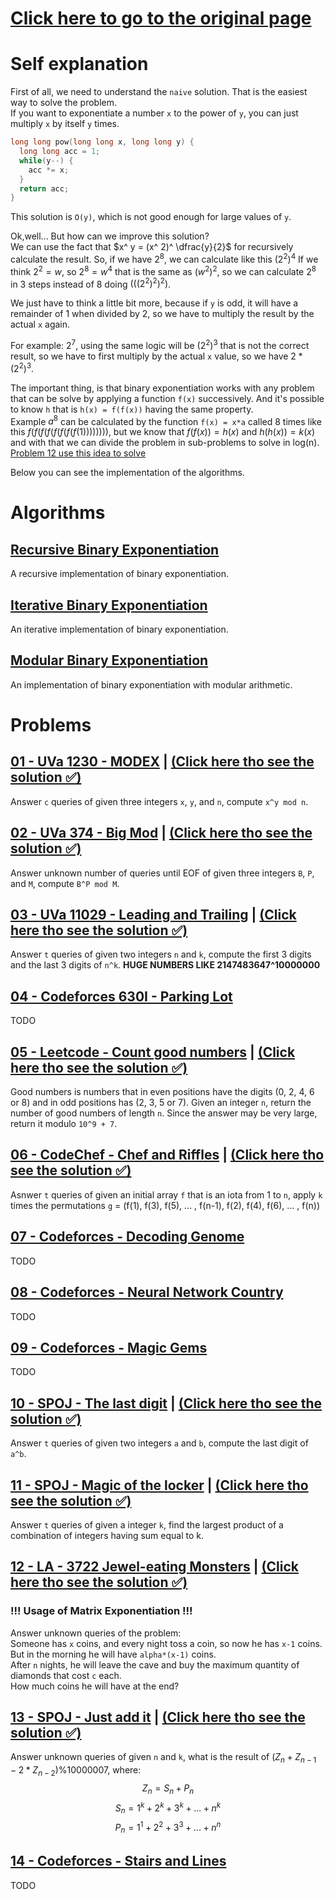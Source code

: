 # [Click here to go to the original page](https://cp-algorithms.com/algebra/binary-exp.html)

# Self explanation
First of all, we need to understand the `naive` solution. That is the easiest way to solve the problem.  
If you want to exponentiate a number `x` to the power of `y`, you can just multiply `x` by itself `y` times.
```cpp
long long pow(long long x, long long y) {
  long long acc = 1;
  while(y--) {
    acc *= x;
  }
  return acc;
}
```
This solution is `O(y)`, which is not good enough for large values of `y`.  

Ok,well... But how can we improve this solution?  
We can use the fact that $x^ y = (x^ 2)^ \dfrac{y}{2}$ for recursively calculate the result. So, if we have $2^8$, we can calculate like this $(2^ 2)^ 4$
If we think $2^2 = w$, so $2^8 = w^4$ that is the same as $(w^2)^2$, so we can calculate $2^8$ in 3 steps instead of 8 doing $(((2^2)^2)^2)$.

We just have to think a little bit more, because if `y` is odd, it will have a remainder of 1 when divided by 2, so we have to multiply the result by the actual `x` again.

For example: $2^7$, using the same logic will be $(2^2)^3$ that is not the correct result, so we have to first multiply by the actual `x` value, so we have $2 * (2^2)^3$.


The important thing, is that binary exponentiation works with any problem that can be solve by applying a function `f(x)` successively. And it's possible to know `h` that is `h(x) = f(f(x))` having the same property.  
Example $a^8$ can be calculated by the function `f(x) = x*a` called 8 times like this
$f(f(f(f(f(f(f(f(1))))))))$, but we know that $f(f(x)) = h(x)$ and $h(h(x)) = k(x)$ and with that we can divide the problem in sub-problems to solve in log(n).  
<a href="#12---la---3722-jewel-eating-monsters--click-here-tho-see-the-solution--">
  Problem 12 use this idea to solve
</a>

Below you can see the implementation of the algorithms.

# Algorithms
## [Recursive Binary Exponentiation](/01Algebra/01Fundamentals/01-BinaryExponentiation/algorithms/recursive.cpp)
A recursive implementation of binary exponentiation.

## [Iterative Binary Exponentiation](/01Algebra/01Fundamentals/01-BinaryExponentiation/algorithms/iterative.cpp)
An iterative implementation of binary exponentiation.

## [Modular Binary Exponentiation](/01Algebra/01Fundamentals/01-BinaryExponentiation/algorithms/mod.cpp)
An implementation of binary exponentiation with modular arithmetic.

# Problems
## [01 - UVa 1230 - MODEX](https://vjudge.net/problem/UVA-1230) | [(Click here tho see the solution  ✅)](/01Algebra/01Fundamentals/01-BinaryExponentiation/problems/01Modex.cpp)
Answer `c` queries of given three integers `x`, `y`, and `n`, compute `x^y mod n`.  

## [02 - UVa 374 - Big Mod](https://vjudge.net/problem/UVA-374) | [(Click here tho see the solution  ✅)](/01Algebra/01Fundamentals/01-BinaryExponentiation/problems/02BigMod.cpp)
Answer unknown number of queries until EOF of given three integers `B`, `P`, and `M`, compute `B^P mod M`.  

## [03 - UVa 11029 - Leading and Trailing](https://vjudge.net/problem/UVA-11029) | [(Click here tho see the solution  ✅)](/01Algebra/01Fundamentals/01-BinaryExponentiation/problems/03LeadingAndTrailing.cpp)
Answer `t` queries of given two integers `n` and `k`, compute the first 3 digits and the last 3 digits of `n^k`. **HUGE NUMBERS LIKE 2147483647^10000000**  

## [04 - Codeforces 630I - Parking Lot](https://vjudge.net/problem/CodeForces-630I)
TODO

## [05 - Leetcode - Count good numbers](https://leetcode.com/problems/count-good-numbers/) | [(Click here tho see the solution  ✅)](/01Algebra/01Fundamentals/01-BinaryExponentiation/problems/05CountGoodNumbers.cpp)
Good numbers is numbers that in even positions have the digits (0, 2, 4, 6 or 8) and in odd positions has (2, 3, 5 or 7).
Given an integer `n`, return the number of good numbers of length `n`. Since the answer may be very large, return it modulo `10^9 + 7`.  

## [06 - CodeChef - Chef and Riffles](https://vjudge.net/problem/CodeChef-RIFFLES) | [(Click here tho see the solution  ✅)](/01Algebra/01Fundamentals/01-BinaryExponentiation/problems/06ChefAndRiffles.cpp)
Asnwer `t` queries of given an initial array `f` that is an iota from 1 to `n`, apply `k` times the permutations `g` = (f(1), f(3), f(5), ... , f(n-1), f(2), f(4), f(6), ... , f(n))  

## [07 - Codeforces - Decoding Genome](https://vjudge.net/problem/CodeForces-222E)
TODO

## [08 - Codeforces - Neural Network Country](https://vjudge.net/problem/CodeForces-852B)
TODO

## [09 - Codeforces - Magic Gems](https://vjudge.net/problem/CodeForces-1117D)
TODO

## [10 - SPOJ - The last digit](https://vjudge.net/problem/SPOJ-LASTDIG) | [(Click here tho see the solution  ✅)](/01Algebra/01Fundamentals/01-BinaryExponentiation/problems/10TheLastDigit.cpp)
Answer `t` queries of given two integers `a` and `b`, compute the last digit of `a^b`.  

## [11 - SPOJ - Magic of the locker](https://vjudge.net/problem/SPOJ-LOCKER) | [(Click here tho see the solution  ✅)](/01Algebra/01Fundamentals/01-BinaryExponentiation/problems/11MagicOfTheLocker.cpp)
Answer `t` queries of given a integer `k`, find the largest product of a combination of integers having sum equal to k.

## [12 - LA - 3722 Jewel-eating Monsters](https://vjudge.net/problem/UVALive-3722) | [(Click here tho see the solution  ✅)](/01Algebra/01Fundamentals/01-BinaryExponentiation/problems/12JewelEatingMonsters.cpp)
### !!! Usage of Matrix Exponentiation !!!

Answer unknown queries of the problem:  
Someone has `x` coins, and every night toss a coin, so now he has `x-1` coins.
But in the morning he will have `alpha*(x-1)` coins.  
After `n` nights, he will leave the cave and buy the maximum quantity of
diamonds that cost `c` each.  
How much coins he will have at the end?  

## [13 - SPOJ - Just add it](https://vjudge.net/problem/SPOJ-ZSUM) | [(Click here tho see the solution  ✅)](/01Algebra/01Fundamentals/01-BinaryExponentiation/problems/13JustAddIt.cpp)
Answer unknown queries of given `n` and `k`, what is the result of
$(Z_n + Z_{n-1} - 2*Z_{n-2})\%10000007$, where:
$$Z_n = S_n + P_n$$
$$S_n = 1^k + 2^k + 3^k + ... + n^k$$
$$P_n = 1^1 + 2^2 + 3^3 + ... + n^n$$

## [14 - Codeforces - Stairs and Lines](https://vjudge.net/problem/CodeForces-498E)
TODO

